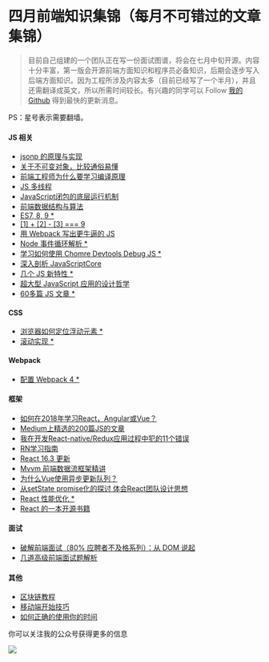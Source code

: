 # 四月前端知识集锦（每月不可错过的文章集锦） #

> 
> 
> 
> 目前自己组建的一个团队正在写一份面试图谱，将会在七月中旬开源。内容十分丰富，第一版会开源前端方面知识和程序员必备知识，后期会逐步写入后端方面知识。因为工程所涉及内容太多（目前已经写了一个半月），并且还需翻译成英文，所以所需时间较长。有兴趣的同学可以
> Follow [我的 Github](
> https://link.juejin.im?target=https%3A%2F%2Fgithub.com%2FKieSun ) 得到最快的更新消息。
> 
> 
> 

PS：星号表示需要翻墙。

#### JS 相关 ####

* [jsonp 的原理与实现]( https://link.juejin.im?target=https%3A%2F%2Fsegmentfault.com%2Fa%2F1190000007665361 )
* [关于不可变对象，比较通俗易懂]( https://link.juejin.im?target=https%3A%2F%2Fblog.logrocket.com%2Fimmutability-in-react-ebe55253a1cc )
* [前端工程师为什么要学习编译原理]( https://link.juejin.im?target=https%3A%2F%2Fzhuanlan.zhihu.com%2Fp%2F31096468 )
* [JS 多线程]( https://link.juejin.im?target=https%3A%2F%2Fqiutc.me%2Fpost%2Fthe-multithread-in-javascript-web-worker.html )
* [JavaScript闭包的底层运行机制]( https://link.juejin.im?target=http%3A%2F%2Fblog.leapoahead.com%2F2015%2F09%2F15%2Fjs-closure%2F )
* [前端数据结构与算法]( https://link.juejin.im?target=https%3A%2F%2Ffed.renren.com%2F2017%2F07%2F02%2Falgorithm%2F )
* [ES7, 8, 9 *]( https://link.juejin.im?target=https%3A%2F%2Fmedium.freecodecamp.org%2Fhere-are-examples-of-everything-new-in-ecmascript-2016-2017-and-2018-d52fa3b5a70e )
* [[1] + [2] - [3] === 9]( https://link.juejin.im?target=https%3A%2F%2Fwanago.io%2F2018%2F04%2F02%2F1-2-3-9-looking-into-assembly-code-of-coercion%2F )
* [用 Webpack 写出更牛逼的 JS]( https://link.juejin.im?target=https%3A%2F%2Fforestry.io%2Fblog%2Fwrite-better-javascript-with-webpack%2F )
* [Node 事件循环解析 *]( https://link.juejin.im?target=https%3A%2F%2Fjsblog.insiderattack.net%2F%40dpjayasekara )
* [学习如何使用 Chomre Devtools Debug JS *]( https://link.juejin.im?target=https%3A%2F%2Fcodeburst.io%2Flearn-how-to-debug-javascript-with-chrome-devtools-9514c58479db )
* [深入剖析 JavaScriptCore]( https://link.juejin.im?target=https%3A%2F%2Fming1016.github.io%2F2018%2F04%2F21%2Fdeeply-analyse-javascriptcore%2F%3Fhmsr%3Dtoutiao.io%26amp%3Butm_medium%3Dtoutiao.io%26amp%3Butm_source%3Dtoutiao.io )
* [几个 JS 新特性 *]( https://link.juejin.im?target=https%3A%2F%2Fmedium.freecodecamp.org%2Fhere-are-three-upcoming-changes-to-javascript-that-youll-love-387bce1bfb0b )
* [超大型 JavaScript 应用的设计哲学]( https://link.juejin.im?target=https%3A%2F%2Fzhuanlan.zhihu.com%2Fp%2F35929167%3Futm_source%3Dwechat_session%26amp%3Butm_medium%3Dsocial%26amp%3Bfrom%3Dtimeline%26amp%3Bisappinstalled%3D0 )
* [60多篇 JS 文章 *]( https://link.juejin.im?target=https%3A%2F%2Fcodeburst.io%2F60-javascript-tutorials-walkthroughs-cb315cc1947e )

#### CSS ####

* [浏览器如何定位浮动元素 *]( https://link.juejin.im?target=https%3A%2F%2Fmeowni.ca%2Fposts%2Ffloat-layout%2F )
* [滚动实现 *]( https://link.juejin.im?target=https%3A%2F%2Fevilmartians.com%2Fchronicles%2Fscroll-to-the-future-modern-javascript-css-scrolling-implementations )

#### Webpack ####

* [配置 Webpack 4  *]( https://link.juejin.im?target=https%3A%2F%2Fhackernoon.com%2Fa-tale-of-webpack-4-and-how-to-finally-configure-it-in-the-right-way-4e94c8e7e5c1 )

#### 框架 ####

* [如何在2018年学习React，Angular或Vue？]( https://link.juejin.im?target=https%3A%2F%2Fwww.robinwieruch.de%2Fhow-to-learn-framework )
* [Medium上精选的200篇JS的文章]( https://link.juejin.im?target=https%3A%2F%2Fhackernoon.com%2Ftop-200-javascript-articles-on-medium-until-jan-2017-a0c6a1bfe094 )
* [我在开发React-native/Redux应用过程中犯的11个错误]( https://link.juejin.im?target=https%3A%2F%2Fmedium.com%2Fdailyjs%2F11-mistakes-ive-made-during-react-native-redux-app-development-8544e2be9a9 )
* [RN学习指南]( https://link.juejin.im?target=https%3A%2F%2Fgithub.com%2Freactnativecn%2Freact-native-guide )
* [React 16.3 更新]( https://link.juejin.im?target=https%3A%2F%2Freactjs.org%2Fblog%2F2018%2F03%2F29%2Freact-v-16-3.html%3Futm_source%3Dponyfoo%2Bweekly%26amp%3Butm_medium%3Demail%26amp%3Butm_campaign%3D109 )
* [Mvvm 前端数据流框架精讲]( https://link.juejin.im?target=https%3A%2F%2Fzhuanlan.zhihu.com%2Fp%2F35211052 )
* [为什么Vue使用异步更新队列？]( https://link.juejin.im?target=https%3A%2F%2Fgithub.com%2Fberwin%2FBlog%2Fissues%2F22 )
* [从setState promise化的探讨 体会React团队设计思想]( https://link.juejin.im?target=https%3A%2F%2Fzhuanlan.zhihu.com%2Fp%2F28905707 )
* [React 性能优化 *]( https://link.juejin.im?target=https%3A%2F%2Fevilmartians.com%2Fchronicles%2Foptimizing-react-virtual-dom-explained%3Futm_source%3Dponyfoo%2Bweekly%26amp%3Butm_medium%3Demail%26amp%3Butm_campaign%3D111 )
* [React 的一本开源书籍]( https://link.juejin.im?target=https%3A%2F%2Fgithub.com%2Fkrasimir%2Freact-in-patterns )

#### 面试 ####

* [破解前端面试（80% 应聘者不及格系列）：从 DOM 说起]( https://juejin.im/post/58f558efac502e006c3e5c97 )
* [几道高级前端面试题解析]( https://juejin.im/post/5aa8a07cf265da238a3022a4 )

#### 其他 ####

* [区块链教程]( https://link.juejin.im?target=https%3A%2F%2Fcryptozombies.io%2Fzh%2Fcourse )
* [移动端开始技巧]( https://link.juejin.im?target=https%3A%2F%2Fgithub.com%2Fo2team%2FH5Skills%2Fissues )
* [如何正确的使用你的时间]( https://juejin.im/post/5ae7ca4951882567382f60b1 )

你可以关注我的公众号获得更多的信息

![](https://user-gold-cdn.xitu.io/2018/4/26/1630013cf4485563?imageView2/0/w/1280/h/960/ignore-error/1)